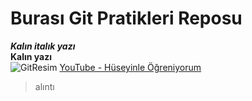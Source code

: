 # Burası Git Pratikleri Reposu
***Kalın italık yazı*** <br/>
**Kalın yazı** <br/>
![GitResim](https://cdn.pixabay.com/photo/2021/09/11/12/17/github-6615451_1280.png)
[YouTube - Hüseyinle Öğreniyorum](https://www.youtube.com/channel/UCG-WQIIDGk3a1Udd4AUgStQ)<br/>
>alıntı
